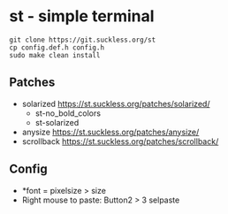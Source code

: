 # st - simple terminal
`git clone https://git.suckless.org/st`  
`cp config.def.h config.h`  
`sudo make clean install`

## Patches
- solarized https://st.suckless.org/patches/solarized/
  - st-no_bold_colors
  - st-solarized
- anysize https://st.suckless.org/patches/anysize/
- scrollback https://st.suckless.org/patches/scrollback/

## Config
- *font = pixelsize > size
- Right mouse to paste: Button2 > 3 selpaste
